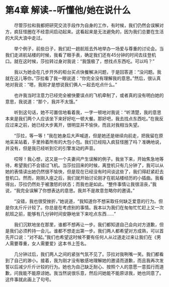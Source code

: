 # 第4章 解读--听懂他/她在说什么

　　尽管莎拉和我都把研究交流手段作为自身的工作，有时候，我们仍然会误解对方，疯狂怪圈在不经意间启动起来。这看起来是无法避免的，因为我们总要在生活的大风大浪中走过。

　　举个例子，前些日子，我们赶一趟航班去外地举办一场爱与尊重的讨论会。当我们走进航站楼的时候，我看了眼手表，确定我们还有45分钟的时间去往登机口。就在这时候，莎拉转过身对我说：“我饿极了，想找点东西吃。可以吗？”

　　我以为她会在几步开外的柜台买点快餐解决问题，于是回答道：“没问题。我就在这儿等你。”莎拉看了我一眼说道：“你完全没有理解我的意思。”然后，很认真地对我说：“嗯，我刚才是想说我们俩人一起去吃点什么。”

　　也许我当时注意力已经完全被快要误点的飞机牵制了，或者真的没有明白她的意思，我说道：“那个，我并不太饿。”

　　听到这句话，她不可置信地看着我，一字一顿地对我说：“听清楚，我的意思本来是我们两个人应该坐下来好好吃一顿大餐。那好吧，我去找点东西吃。”在我反应过来之前，她已经大步离开，很明显并不愉快，而且对我相当失望。

　　“莎拉，等一等！”我在她身后大声喊道，但是她还是继续向前走，把我留在原地呆呆站着，手里拎着所有的大包小包。我们已经陷入疯狂怪圈了吗？准确地说，并没有，但是我已经听到它的引擎发动的声音。

　　哎呀！我心想，这又是一个夫妻间产生误解的例子。我坐下来，开始焦急地等待，希望我们不会错过飞机。当莎拉回来的时候，离登机只有几分钟了，我可以从她的表情读出她仍然很不愉快，但是现在已经没有时间谈这些了，我们得赶紧赶去登机口。然而，刚刚入座之后，我们就开始讨论刚才在航站楼经历的小插曲。我看得出，莎拉仍然处于被激怒的状态；而我也是如此。“整件事情让我很沮丧，”我说，“我完全误解了你想表达的意思。我并不是故意忽略你的邀请。”

　　“没错，我也很受挫折，”她说道，“我知道你不想采取任何缺乏爱意的行为。但是你太斤斤计较了。你总是在考虑别的事情。我本以为我们在匆匆忙忙赶上又一次航班之前，能够有几分钟时间安静地坐下来吃点东西……”

　　我们沉默地坐在那里，谁都不想再让一步。我们都知道自己会向对方道歉，但是我们必须矜持一会儿。谁都不想走出第一步。我们两人都希望对方成熟，可以首先开口说：“对不起。”我们也希望这时候不要有任何人从过道走过来让我们在《男人需要尊重，女人需要爱》这本书上签名。

　　几分钟过后，我们两人之间的紧张气氛不见了。莎拉对我咧嘴一笑。我们都看到了自己的渺小。接着，我为刚才没有敏感地理解她的邀请而道歉，而且我再次发誓以后减少斤斤计较的行为。她也为自己缺乏耐心、按照个人的意愿一意孤行而道歉，问我能不能原谅她。我当然说很乐意，然后问她能不能原谅我，她也同意了。这件事就此画上了句号。

